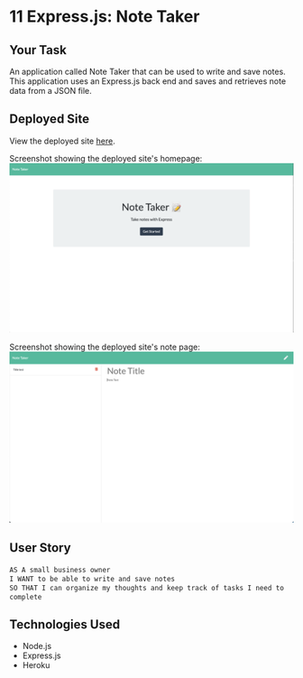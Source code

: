 # 11 Express.js: Note Taker

## Your Task

An application called Note Taker that can be used to write and save notes. This application uses an Express.js back end and saves and retrieves note data from a JSON file.

## Deployed Site

View the deployed site [here](https://floating-cove-55482.herokuapp.com/).

Screenshot showing the deployed site's homepage:
![Screenshot showing the deployed site's homepage](Assets/homepage-screenshot.png)

Screenshot showing the deployed site's note page:
![Screenshot showing the deployed site's note page](Assets/notetaker-screenshot.png)

## User Story

```
AS A small business owner
I WANT to be able to write and save notes
SO THAT I can organize my thoughts and keep track of tasks I need to complete
```

## Technologies Used

- Node.js
- Express.js
- Heroku